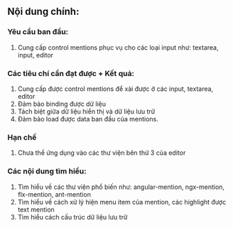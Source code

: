 
## Nội dung chính:

### Yêu cầu ban đầu:

1. Cung cấp control mentions phục vụ cho các loại input như: textarea, input, editor

### Các tiêu chí cần đạt được + Kết quả:
1. Cung cấp được control mentions để xài được ở các input, textarea, editor
2. Đảm bảo binding được dữ liệu
3. Tách biệt giữa dữ liệu hiển thị và dữ liệu lưu trữ
4. Đảm bảo load được data ban đầu của mentions.


### Hạn chế
1. Chưa thể ứng dụng vào các thư viện bên thứ 3 của editor

### Các nội dung tìm hiểu:
1. Tìm hiểu về các thư viện phổ biến như: angular-mention, ngx-mention, flx-mention, ant-mention
2. Tìm hiểu về cách xử lý hiện menu item của mention, các highlight được text mention
3. Tìm hiểu cách cấu trúc dữ liệu lưu trữ
